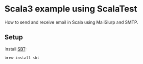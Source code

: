 # Scala3 example using ScalaTest
How to send and receive email in Scala using MailSlurp and SMTP.

## Setup
Install [SBT](https://www.scala-sbt.org/1.x/docs/Setup.html):

```sh
brew install sbt
```
